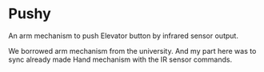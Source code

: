 # Pushy
An arm mechanism to push Elevator button by infrared sensor output.

We borrowed arm mechanism from the university. 
And my part here was to sync already made Hand mechanism with the IR sensor commands.
